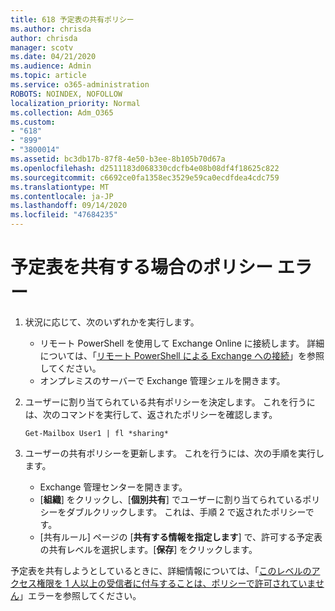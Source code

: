 ```yaml
---
title: 618 予定表の共有ポリシー
ms.author: chrisda
author: chrisda
manager: scotv
ms.date: 04/21/2020
ms.audience: Admin
ms.topic: article
ms.service: o365-administration
ROBOTS: NOINDEX, NOFOLLOW
localization_priority: Normal
ms.collection: Adm_O365
ms.custom:
- "618"
- "899"
- "3800014"
ms.assetid: bc3db17b-87f8-4e50-b3ee-8b105b70d67a
ms.openlocfilehash: d2511183d068330cdcfb4e08b08df4f18625c822
ms.sourcegitcommit: c6692ce0fa1358ec3529e59ca0ecdfdea4cdc759
ms.translationtype: MT
ms.contentlocale: ja-JP
ms.lasthandoff: 09/14/2020
ms.locfileid: "47684235"
---
```

# <a name="policy-error-when-sharing-a-calendar"></a>予定表を共有する場合のポリシー エラー

1. 状況に応じて、次のいずれかを実行します。
    - リモート PowerShell を使用して Exchange Online に接続します。 詳細については、「[リモート PowerShell による Exchange への接続](https://technet.microsoft.com/library/jj984289%28v=exchg.160%29.aspx)」を参照してください。
    - オンプレミスのサーバーで Exchange 管理シェルを開きます。
2. ユーザーに割り当てられている共有ポリシーを決定します。 これを行うには、次のコマンドを実行して、返されたポリシーを確認します。

    `
    Get-Mailbox User1 | fl *sharing*
    `

3. ユーザーの共有ポリシーを更新します。 これを行うには、次の手順を実行します。
    - Exchange 管理センターを開きます。
    - [**組織**] をクリックし、[**個別共有**] でユーザーに割り当てられているポリシーをダブルクリックします。 これは、手順 2 で返されたポリシーです。
    - [共有ルール] ページの [**共有する情報を指定します**] で、許可する予定表の共有レベルを選択します。[**保存**] をクリックします。

予定表を共有しようとしているときに、詳細情報については、「[このレベルのアクセス権限を 1 人以上の受信者に付与することは、ポリシーで許可されていません](https://docs.microsoft.com/exchange/troubleshoot/calendar-sharing/policy-permissions-issue)」エラーを参照してください。
